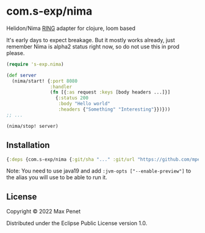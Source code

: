 # com.s-exp/nima

Helidon/Nima [RING](https://github.com/ring-clojure/ring/blob/master/SPEC) adapter for clojure, loom based 

It's early days to expect breakage. But it mostly works already, just remember
Nima is alpha2 status right now, so do not use this in prod please.


```clojure
(require 's-exp.nima)

(def server
  (nima/start! {:port 8080
                :handler
                (fn [{:as request :keys [body headers ...]}]
                  {:status 200
                   :body "Hello world"
                   :headers {"Something" "Interesting"}})}))
;; ...

(nima/stop! server)

```

## Installation

```clojure
{:deps {com.s-exp/nima {:git/sha "..." :git/url "https://github.com/mpenet/nima"}}}
```

Note: You need to use java19 and add `:jvm-opts ["--enable-preview"]` to the alias you will use to be able to run it.

## License

Copyright © 2022 Max Penet

Distributed under the Eclipse Public License version 1.0.
